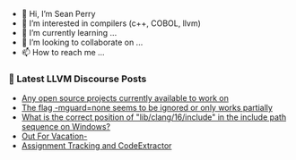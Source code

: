 - 👋 Hi, I’m Sean Perry
- 👀 I’m interested in compilers (c++, COBOL, llvm)
- 🌱 I’m currently learning ...
- 💞️ I’m looking to collaborate on ...
- 📫 How to reach me ...

<!---
s66perry/s66perry is a ✨ special ✨ repository because its `README.md` (this file) appears on your GitHub profile.
You can click the Preview link to take a look at your changes.
--->
### 📕 Latest LLVM Discourse Posts

<!-- DISCOURSE-LLVM:START -->
- [Any open source projects currently available to work on](https://discourse.llvm.org/t/any-open-source-projects-currently-available-to-work-on/72931#post_1)
- [The flag -mguard=none seems to be ignored or only works partially](https://discourse.llvm.org/t/the-flag-mguard-none-seems-to-be-ignored-or-only-works-partially/72929#post_1)
- [What is the correct position of &quot;lib/clang/16/include&quot; in the include path sequence on Windows?](https://discourse.llvm.org/t/what-is-the-correct-position-of-lib-clang-16-include-in-the-include-path-sequence-on-windows/72886#post_3)
- [Out For Vacation-](https://discourse.llvm.org/t/out-for-vacation/71214#post_5)
- [Assignment Tracking and CodeExtractor](https://discourse.llvm.org/t/assignment-tracking-and-codeextractor/72917#post_2)
<!-- DISCOURSE-LLVM:END -->
